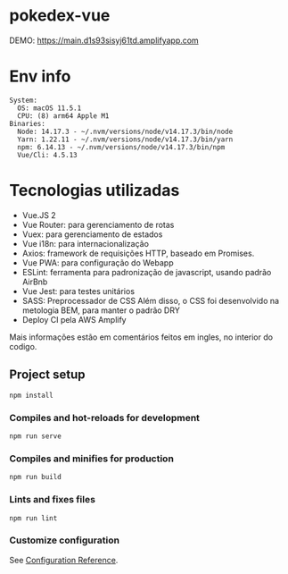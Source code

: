 # pokedex-vue

DEMO: https://main.d1s93sisyj61td.amplifyapp.com 
# Env info
```
System:
  OS: macOS 11.5.1
  CPU: (8) arm64 Apple M1
Binaries:
  Node: 14.17.3 - ~/.nvm/versions/node/v14.17.3/bin/node
  Yarn: 1.22.11 - ~/.nvm/versions/node/v14.17.3/bin/yarn
  npm: 6.14.13 - ~/.nvm/versions/node/v14.17.3/bin/npm
  Vue/Cli: 4.5.13
```

# Tecnologias utilizadas
- Vue.JS 2
- Vue Router: para gerenciamento de rotas
- Vuex: para gerenciamento de estados
- Vue i18n: para internacionalização
- Axios: framework de requisições HTTP, baseado em Promises.
- Vue PWA: para configuração do Webapp
- ESLint: ferramenta para padronização de javascript, usando padrão AirBnb
- Vue Jest: para testes unitários
- SASS: Preprocessador de CSS
  Além disso, o CSS foi desenvolvido na metologia BEM, para manter o padrão DRY
- Deploy CI pela AWS Amplify

Mais informações estão em comentários feitos em ingles, no interior do codigo.

## Project setup
```
npm install
```

### Compiles and hot-reloads for development
```
npm run serve
```

### Compiles and minifies for production
```
npm run build
```

### Lints and fixes files
```
npm run lint
```

### Customize configuration
See [Configuration Reference](https://cli.vuejs.org/config/).
